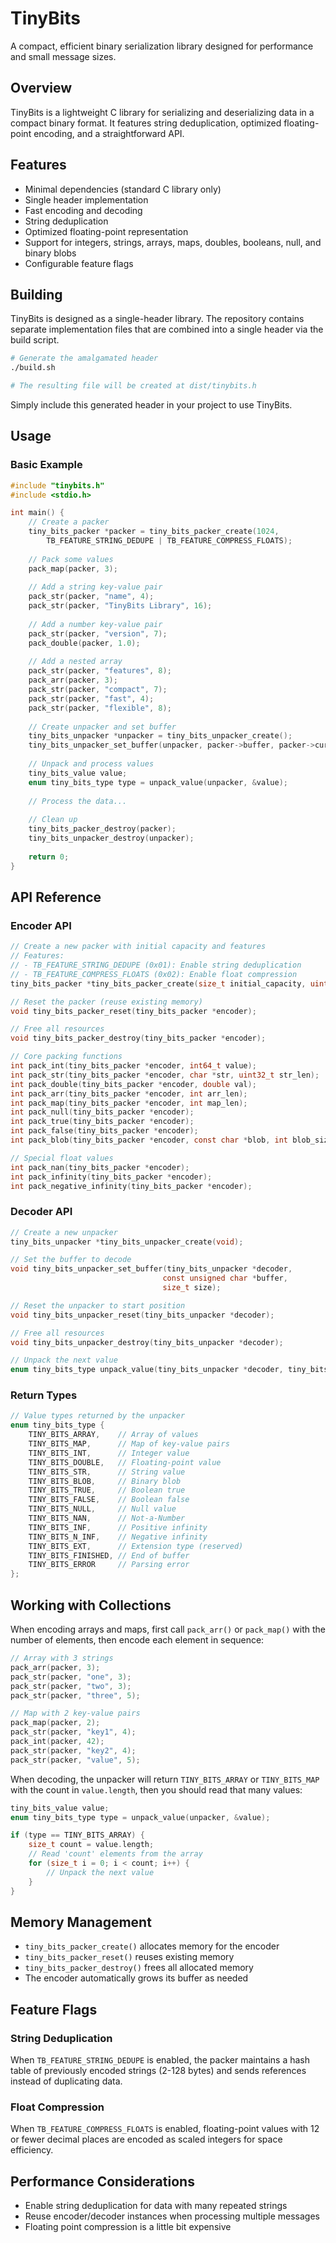 # TinyBits

A compact, efficient binary serialization library designed for performance and small message sizes.

## Overview

TinyBits is a lightweight C library for serializing and deserializing data in a compact binary format. It features string deduplication, optimized floating-point encoding, and a straightforward API.

## Features

- Minimal dependencies (standard C library only)
- Single header implementation
- Fast encoding and decoding
- String deduplication
- Optimized floating-point representation
- Support for integers, strings, arrays, maps, doubles, booleans, null, and binary blobs
- Configurable feature flags

## Building

TinyBits is designed as a single-header library. The repository contains separate implementation files that are combined into a single header via the build script.

```bash
# Generate the amalgamated header
./build.sh

# The resulting file will be created at dist/tinybits.h
```

Simply include this generated header in your project to use TinyBits.

## Usage

### Basic Example

```c
#include "tinybits.h"
#include <stdio.h>

int main() {
    // Create a packer
    tiny_bits_packer *packer = tiny_bits_packer_create(1024, 
        TB_FEATURE_STRING_DEDUPE | TB_FEATURE_COMPRESS_FLOATS);
    
    // Pack some values
    pack_map(packer, 3);
    
    // Add a string key-value pair
    pack_str(packer, "name", 4);
    pack_str(packer, "TinyBits Library", 16);
    
    // Add a number key-value pair
    pack_str(packer, "version", 7);
    pack_double(packer, 1.0);
    
    // Add a nested array
    pack_str(packer, "features", 8);
    pack_arr(packer, 3);
    pack_str(packer, "compact", 7);
    pack_str(packer, "fast", 4);
    pack_str(packer, "flexible", 8);
    
    // Create unpacker and set buffer
    tiny_bits_unpacker *unpacker = tiny_bits_unpacker_create();
    tiny_bits_unpacker_set_buffer(unpacker, packer->buffer, packer->current_pos);
    
    // Unpack and process values
    tiny_bits_value value;
    enum tiny_bits_type type = unpack_value(unpacker, &value);
    
    // Process the data...
    
    // Clean up
    tiny_bits_packer_destroy(packer);
    tiny_bits_unpacker_destroy(unpacker);
    
    return 0;
}
```

## API Reference

### Encoder API

```c
// Create a new packer with initial capacity and features
// Features:
// - TB_FEATURE_STRING_DEDUPE (0x01): Enable string deduplication
// - TB_FEATURE_COMPRESS_FLOATS (0x02): Enable float compression
tiny_bits_packer *tiny_bits_packer_create(size_t initial_capacity, uint8_t features);

// Reset the packer (reuse existing memory)
void tiny_bits_packer_reset(tiny_bits_packer *encoder);

// Free all resources
void tiny_bits_packer_destroy(tiny_bits_packer *encoder);

// Core packing functions
int pack_int(tiny_bits_packer *encoder, int64_t value);
int pack_str(tiny_bits_packer *encoder, char *str, uint32_t str_len);
int pack_double(tiny_bits_packer *encoder, double val);
int pack_arr(tiny_bits_packer *encoder, int arr_len);
int pack_map(tiny_bits_packer *encoder, int map_len);
int pack_null(tiny_bits_packer *encoder);
int pack_true(tiny_bits_packer *encoder);
int pack_false(tiny_bits_packer *encoder);
int pack_blob(tiny_bits_packer *encoder, const char *blob, int blob_size);

// Special float values
int pack_nan(tiny_bits_packer *encoder);
int pack_infinity(tiny_bits_packer *encoder);
int pack_negative_infinity(tiny_bits_packer *encoder);
```

### Decoder API

```c
// Create a new unpacker
tiny_bits_unpacker *tiny_bits_unpacker_create(void);

// Set the buffer to decode
void tiny_bits_unpacker_set_buffer(tiny_bits_unpacker *decoder, 
                                  const unsigned char *buffer, 
                                  size_t size);

// Reset the unpacker to start position
void tiny_bits_unpacker_reset(tiny_bits_unpacker *decoder);

// Free all resources
void tiny_bits_unpacker_destroy(tiny_bits_unpacker *decoder);

// Unpack the next value
enum tiny_bits_type unpack_value(tiny_bits_unpacker *decoder, tiny_bits_value *value);
```

### Return Types

```c
// Value types returned by the unpacker
enum tiny_bits_type {
    TINY_BITS_ARRAY,    // Array of values
    TINY_BITS_MAP,      // Map of key-value pairs
    TINY_BITS_INT,      // Integer value
    TINY_BITS_DOUBLE,   // Floating-point value
    TINY_BITS_STR,      // String value
    TINY_BITS_BLOB,     // Binary blob
    TINY_BITS_TRUE,     // Boolean true
    TINY_BITS_FALSE,    // Boolean false
    TINY_BITS_NULL,     // Null value
    TINY_BITS_NAN,      // Not-a-Number
    TINY_BITS_INF,      // Positive infinity
    TINY_BITS_N_INF,    // Negative infinity
    TINY_BITS_EXT,      // Extension type (reserved)
    TINY_BITS_FINISHED, // End of buffer
    TINY_BITS_ERROR     // Parsing error
};
```

## Working with Collections

When encoding arrays and maps, first call `pack_arr()` or `pack_map()` with the number of elements, then encode each element in sequence:

```c
// Array with 3 strings
pack_arr(packer, 3);
pack_str(packer, "one", 3);
pack_str(packer, "two", 3);
pack_str(packer, "three", 5);

// Map with 2 key-value pairs
pack_map(packer, 2);
pack_str(packer, "key1", 4);
pack_int(packer, 42);
pack_str(packer, "key2", 4);
pack_str(packer, "value", 5);
```

When decoding, the unpacker will return `TINY_BITS_ARRAY` or `TINY_BITS_MAP` with the count in `value.length`, then you should read that many values:

```c
tiny_bits_value value;
enum tiny_bits_type type = unpack_value(unpacker, &value);

if (type == TINY_BITS_ARRAY) {
    size_t count = value.length;
    // Read 'count' elements from the array
    for (size_t i = 0; i < count; i++) {
        // Unpack the next value
    }
}
```

## Memory Management

- `tiny_bits_packer_create()` allocates memory for the encoder
- `tiny_bits_packer_reset()` reuses existing memory
- `tiny_bits_packer_destroy()` frees all allocated memory
- The encoder automatically grows its buffer as needed

## Feature Flags

### String Deduplication

When `TB_FEATURE_STRING_DEDUPE` is enabled, the packer maintains a hash table of previously encoded strings (2-128 bytes) and sends references instead of duplicating data.

### Float Compression

When `TB_FEATURE_COMPRESS_FLOATS` is enabled, floating-point values with 12 or fewer decimal places are encoded as scaled integers for space efficiency.

## Performance Considerations

- Enable string deduplication for data with many repeated strings
- Reuse encoder/decoder instances when processing multiple messages
- Floating point compression is a little bit expensive

